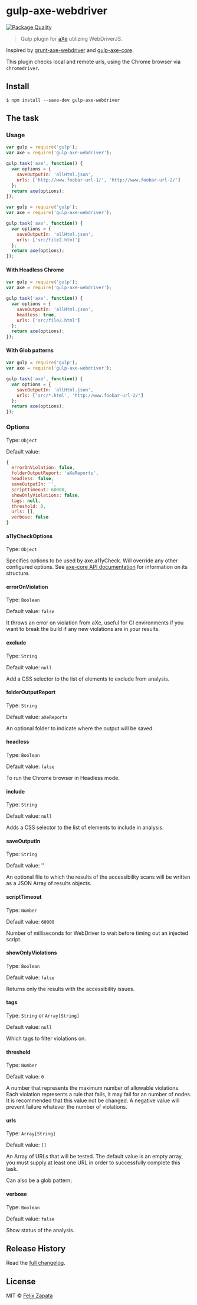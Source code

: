 # gulp-axe-webdriver

[![Package Quality](http://npm.packagequality.com/badge/gulp-axe-webdriver.png)](http://npm.packagequality.com/badge/gulp-axe-webdriver.png)

> Gulp plugin for [aXe](https://github.com/dequelabs/axe-core) utilizing WebDriverJS.

Inspired by [grunt-axe-webdriver](https://github.com/dequelabs/grunt-axe-webdriver) and [gulp-axe-core](https://github.com/felixzapata/gulp-axe-core).

This plugin checks local and remote urls, using the Chrome browser via `chromedriver`.

## Install

```
$ npm install --save-dev gulp-axe-webdriver
```

## The task

### Usage

```js
var gulp = require('gulp');
var axe = require('gulp-axe-webdriver');

gulp.task('axe', function() {
  var options = {
    saveOutputIn: 'allHtml.json',
    urls: ['http://www.foobar-url-1/', 'http://www.foobar-url-2/']
  };
  return axe(options);
});
```

```js
var gulp = require('gulp');
var axe = require('gulp-axe-webdriver');

gulp.task('axe', function() {
  var options = {
    saveOutputIn: 'allHtml.json',
    urls: ['src/file2.html']
  };
  return axe(options);	
});
```

#### With Headless Chrome 

```js
var gulp = require('gulp');
var axe = require('gulp-axe-webdriver');

gulp.task('axe', function() {
  var options = {
    saveOutputIn: 'allHtml.json',
    headless: true,
    urls: ['src/file2.html']
  };
  return axe(options);	
});
```

#### With Glob patterns

```js
var gulp = require('gulp');
var axe = require('gulp-axe-webdriver');

gulp.task('axe', function() {
  var options = {
    saveOutputIn: 'allHtml.json',
    urls: ['src/*.html', 'http://www.foobar-url-2/']
  };
  return axe(options);
});
```

### Options
Type: `Object`

Default value:
```js
{
  errorOnViolation: false,
  folderOutputReport: 'aXeReports',
  headless: false,
  saveOutputIn: '',
  scriptTimeout: 60000,
  showOnlyViolations: false,
  tags: null,
  threshold: 0,
  urls: [],
  verbose: false
}
```

#### a11yCheckOptions
Type: `Object`

Specifies options to be used by axe.a11yCheck. Will override any other configured options. See [axe-core API documentation](https://github.com/dequelabs/axe-core/blob/master/doc/API.md) for information on its structure.

#### errorOnViolation
Type: `Boolean`

Default value: `false`

It throws an error on violation from aXe,  useful for CI environments if you want to break the build if any new violations are in your results.

#### exclude
Type: `String`

Default value: `null`

Add a CSS selector to the list of elements to exclude from analysis.

#### folderOutputReport
Type: `String`

Default value: `aXeReports`

An optional folder to indicate where the output will be saved.

#### headless
Type: `Boolean`

Default value: `false`

To run the Chrome browser in Headless mode.

#### include
Type: `String`

Default value: `null`

Adds a CSS selector to the list of elements to include in analysis.

#### saveOutputIn
Type: `String`

Default value: ''

An optional file to which the results of the accessibility scans will be written as a JSON Array of results objects.

#### scriptTimeout
Type: `Number`

Default value: `60000`

Number of milliseconds for WebDriver to wait before timing out an injected script.

#### showOnlyViolations
Type: `Boolean`

Default value: `false`

Returns only the results with the accessibility issues.

#### tags
Type: `String` or `Array[String]`

Default value: `null`

Which tags to filter violations on.

#### threshold
Type: `Number`

Default value: `0`

A number that represents the maximum number of allowable violations. Each violation represents a rule that fails, it may fail for an number of nodes. It is recommended that this value not be changed.
A negative value will prevent failure whatever the number of violations.

#### urls
Type: `Array[String]`

Default value: `[]`

An Array of URLs that will be tested. The default value is an empty array, you must supply at least one URL in order to successfully complete this task.

Can also be a glob pattern;

#### verbose
Type: `Boolean`

Default value: `false`

Show status of the analysis.

## Release History

Read the [full changelog](CHANGELOG.md).

## License

MIT © [Felix Zapata](http://github.com/felixzapata)
